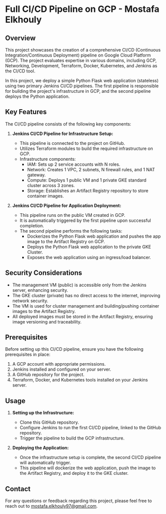 # Full CI/CD Pipeline on GCP - Mostafa Elkhouly

## Overview

This project showcases the creation of a comprehensive CI/CD (Continuous Integration/Continuous Deployment) pipeline on Google Cloud Platform (GCP). The project evaluates expertise in various domains, including GCP, Networking, Development, Terraform, Docker, Kubernetes, and Jenkins as the CI/CD tool.

In this project, we deploy a simple Python Flask web application (stateless) using two primary Jenkins CI/CD pipelines. The first pipeline is responsible for building the project's infrastructure in GCP, and the second pipeline deploys the Python application.

## Key Features

The CI/CD pipeline consists of the following key components:

1. **Jenkins CI/CD Pipeline for Infrastructure Setup:**
   - This pipeline is connected to the project on GitHub.
   - Utilizes Terraform modules to build the required infrastructure on GCP.
   - Infrastructure components:
     - IAM: Sets up 2 service accounts with N roles.
     - Network: Creates 1 VPC, 2 subnets, N firewall rules, and 1 NAT gateway.
     - Compute: Deploys 1 public VM and 1 private GKE standard cluster across 3 zones.
     - Storage: Establishes an Artifact Registry repository to store container images.

2. **Jenkins CI/CD Pipeline for Application Deployment:**
   - This pipeline runs on the public VM created in GCP.
   - It is automatically triggered by the first pipeline upon successful completion.
   - The second pipeline performs the following tasks:
     - Dockerizes the Python Flask web application and pushes the app image to the Artifact Registry on GCP.
     - Deploys the Python Flask web application to the private GKE Cluster.
     - Exposes the web application using an ingress/load balancer.

## Security Considerations

- The management VM (public) is accessible only from the Jenkins server, enhancing security.
- The GKE cluster (private) has no direct access to the internet, improving network security.
- The VM is used for cluster management and building/pushing container images to the Artifact Registry.
- All deployed images must be stored in the Artifact Registry, ensuring image versioning and traceability.

## Prerequisites

Before setting up this CI/CD pipeline, ensure you have the following prerequisites in place:

1. A GCP account with appropriate permissions.
2. Jenkins installed and configured on your server.
3. A GitHub repository for the project.
4. Terraform, Docker, and Kubernetes tools installed on your Jenkins server.

## Usage

1. **Setting up the Infrastructure:**

    - Clone this GitHub repository.
    - Configure Jenkins to run the first CI/CD pipeline, linked to the GitHub repository.
    - Trigger the pipeline to build the GCP infrastructure.

2. **Deploying the Application:**

    - Once the infrastructure setup is complete, the second CI/CD pipeline will automatically trigger.
    - This pipeline will dockerize the web application, push the image to the Artifact Registry, and deploy it to the GKE cluster.

## Contact

For any questions or feedback regarding this project, please feel free to reach out to mostafa.elkhouly97@gmail.com.
